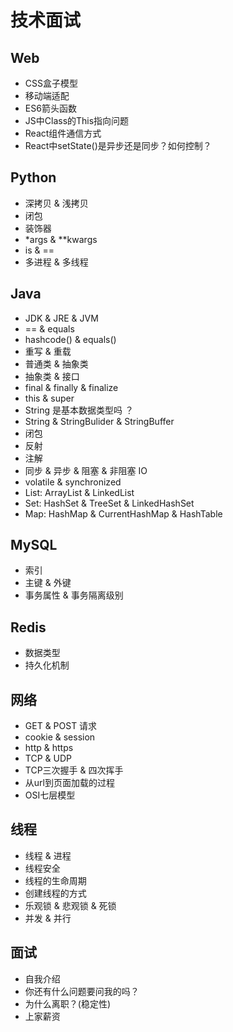# 技术面试

## Web

- CSS盒子模型
- 移动端适配
- ES6箭头函数
- JS中Class的This指向问题
- React组件通信方式
- React中setState()是异步还是同步？如何控制？



## Python

- 深拷贝 & 浅拷贝
- 闭包
- 装饰器
- *args & **kwargs
- is & ==
- 多进程 & 多线程

## Java

- JDK & JRE & JVM
- == & equals
- hashcode() & equals()
- 重写 & 重载
- 普通类 & 抽象类
- 抽象类 & 接口
- final & finally & finalize
- this & super
- String 是基本数据类型吗 ？
- String & StringBulider & StringBuffer
- 闭包
- 反射
- 注解
- 同步 & 异步 & 阻塞 & 非阻塞 IO
- volatile & synchronized
- List: ArrayList & LinkedList
- Set: HashSet & TreeSet & LinkedHashSet
- Map: HashMap & CurrentHashMap & HashTable

## MySQL

- 索引
- 主键 & 外键
- 事务属性 & 事务隔离级别


## Redis

- 数据类型
- 持久化机制

## 网络

- GET & POST 请求
- cookie & session
- http & https
- TCP & UDP
- TCP三次握手 & 四次挥手
- 从url到页面加载的过程
- OSI七层模型

## 线程

- 线程 & 进程
- 线程安全
- 线程的生命周期
- 创建线程的方式
- 乐观锁 & 悲观锁 & 死锁
- 并发 & 并行

## 面试

- 自我介绍
- 你还有什么问题要问我的吗？
- 为什么离职？(稳定性)
- 上家薪资